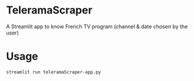 # TeleramaScraper

A Streamlit app to know French TV program (channel &amp; date chosen by the user)

# Usage 

```bash
streamlit run teleramaScraper-app.py
```
